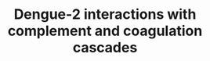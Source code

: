 ---
annotations:
- id: PW:0000474
  parent: regulatory pathway
  type: Pathway Ontology
  value: coagulation cascade pathway
- id: DOID:12205
  parent: disease by infectious agent
  type: Disease Ontology
  value: dengue disease
- id: PW:0000502
  parent: regulatory pathway
  type: Pathway Ontology
  value: complement system pathway
- id: PW:0001028
  parent: disease pathway
  type: Pathway Ontology
  value: infectious disease pathway
- id: PW:0000526
  parent: classic metabolic pathway
  type: Pathway Ontology
  value: kallikrein-kinin cascade pathway
authors:
- MaintBot
- AlexanderPico
- Eweitz
- Egonw
- Khanspers
citedin:
- link: PMC12198134
  title: Investigation of the relationship between chronic hepatitis B and tuberculosis
    using bioinformatics and systems biology approaches (2025)
- link: PMC12004383
  title: Proteomics Analysis of Porcine Endometrial Cell-Derived Extracellular Vesicles
    Involved in Embryo Attachment (2025)
- link: PMC12519639
  title: Lysosome dysfunction alters intestinal morphology and lipid metabolism in
    early neonatal piglets (2025)
communities:
- Diseases
description: 'Dengue virus infection can give rise to hemorrhagic shock. Highlighted
  in red are Dengue-2 structural protein interactions with human proteins involved
  in coagulation, building upon the complement and coagulation cascades described
  in http://wikipathways.org/index.php/Pathway:WP558 by the following text:  Blood
  coagulation is a series of coordinated and calcium-dependent proenzyme-to-serine
  protease conversions likely to be localized on the surfaces of activated cells in
  vivo. It culminates in the formation of thrombin, the enzyme responsible for the
  conversion of soluble fibrinogen to the insoluble fibrin clot. The kallikrein-kinin
  system is an endogenous metabolic cascade, triggering of which results in the release
  of vasoactive kinins (bradykinin-related peptides). Kinin peptides are implicated
  in many physiological and pathological processes including the regulation of blood
  pressure and sodium homeostasis, inflammatory processes, and the cardioprotective
  effects of preconditioning. Complement is a system of plasma proteins that is activated
  by the presence of pathogens. There are three pathways of complement activation:
  the classical pathway, the lectin pathway, and the alternative pathway. All of these
  pathways generate a crucial enzymatic activity that, intern, generates the effector
  molecules of complement. The three main consequences of complement activation are
  the opsonization of pathogens, the recruitment of inflammatory and immunocompetent
  cells, and the direct killing of pathogens. Source: KEGG (http://www.genome.jp/dbget-bin/www_bget?pathway:map04610)'
last-edited: 2024-07-21
ndex: null
organisms:
- Homo sapiens
redirect_from:
- /index.php/Pathway:WP3896
- /instance/WP3896
- /instance/WP3896_r134282
revision: r134282
schema-jsonld:
- '@context': https://schema.org/
  '@id': https://wikipathways.github.io/pathways/WP3896.html
  '@type': Dataset
  creator:
    '@type': Organization
    name: WikiPathways
  description: 'Dengue virus infection can give rise to hemorrhagic shock. Highlighted
    in red are Dengue-2 structural protein interactions with human proteins involved
    in coagulation, building upon the complement and coagulation cascades described
    in http://wikipathways.org/index.php/Pathway:WP558 by the following text:  Blood
    coagulation is a series of coordinated and calcium-dependent proenzyme-to-serine
    protease conversions likely to be localized on the surfaces of activated cells
    in vivo. It culminates in the formation of thrombin, the enzyme responsible for
    the conversion of soluble fibrinogen to the insoluble fibrin clot. The kallikrein-kinin
    system is an endogenous metabolic cascade, triggering of which results in the
    release of vasoactive kinins (bradykinin-related peptides). Kinin peptides are
    implicated in many physiological and pathological processes including the regulation
    of blood pressure and sodium homeostasis, inflammatory processes, and the cardioprotective
    effects of preconditioning. Complement is a system of plasma proteins that is
    activated by the presence of pathogens. There are three pathways of complement
    activation: the classical pathway, the lectin pathway, and the alternative pathway.
    All of these pathways generate a crucial enzymatic activity that, intern, generates
    the effector molecules of complement. The three main consequences of complement
    activation are the opsonization of pathogens, the recruitment of inflammatory
    and immunocompetent cells, and the direct killing of pathogens. Source: KEGG (http://www.genome.jp/dbget-bin/www_bget?pathway:map04610)'
  keywords:
  - '109821'
  - A2M
  - ADN
  - APOA2
  - BDKRB1
  - Bradykinin
  - C1QA
  - C1QB
  - C1QG
  - C1R
  - C1S
  - C2
  - C3
  - C3AR1
  - C4
  - C5R1
  - C6
  - C7
  - C8G
  - C9
  - CFH
  - CFI
  - CLU
  - CPB2
  - CR1
  - CR2
  - Daf1
  - F10
  - F12
  - F13B
  - F2
  - F2R
  - F3
  - F5
  - F7
  - F8
  - F9
  - FGB
  - Fibrin monomer
  - H2-BF
  - Hc
  - KLKB1
  - KNG1
  - MASP1
  - MASP2
  - MBL1
  - MCP
  - PLAT
  - PLAU
  - PLAUR
  - PLG
  - PROC
  - PROS1
  - SERPINA1
  - SERPINA5
  - SERPINC1
  - SERPIND1
  - SERPINE1
  - SERPINF2
  - SERPING1
  - TFPI
  - THBD
  - VWF
  license: CC0
  name: Dengue-2 interactions with complement and coagulation cascades
seo: CreativeWork
title: Dengue-2 interactions with complement and coagulation cascades
wpid: WP3896
---